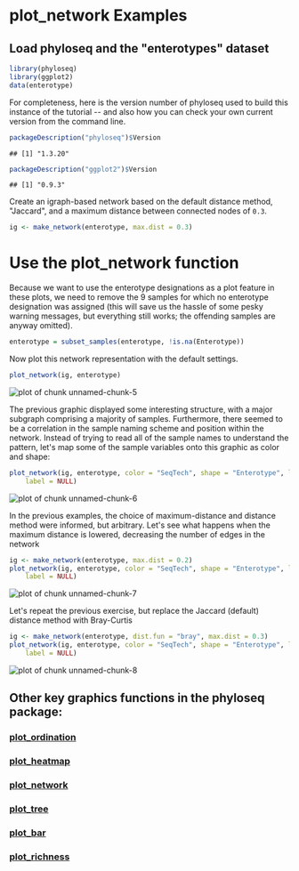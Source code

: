 
<link href="http://kevinburke.bitbucket.org/markdowncss/markdown.css" rel="stylesheet"></link>

plot_network Examples
========================================================
## Load phyloseq and the "enterotypes" dataset


```r
library(phyloseq)
library(ggplot2)
data(enterotype)
```

For completeness, here is the version number of phyloseq used to build this instance of the tutorial -- and also how you can check your own current version from the command line.


```r
packageDescription("phyloseq")$Version
```

```
## [1] "1.3.20"
```

```r
packageDescription("ggplot2")$Version
```

```
## [1] "0.9.3"
```


Create an igraph-based network based on the default distance method, "Jaccard", and a maximum distance between connected nodes of `0.3`.


```r
ig <- make_network(enterotype, max.dist = 0.3)
```


# Use the plot_network function
Because we want to use the enterotype designations as a plot feature in these plots, we need to remove the 9 samples for which no enterotype designation was assigned (this will save us the hassle of some pesky warning messages, but everything still works; the offending samples are anyway omitted).


```r
enterotype = subset_samples(enterotype, !is.na(Enterotype))
```


Now plot this network representation with the default settings.


```r
plot_network(ig, enterotype)
```

![plot of chunk unnamed-chunk-5](figure/unnamed-chunk-5.png) 

The previous graphic displayed some interesting structure, with a major subgraph comprising a majority of samples. Furthermore, there seemed to be a correlation in the sample naming scheme and position within the network. Instead of trying to read all of the sample names to understand the pattern, let's map some of the sample variables onto this graphic as color and shape:


```r
plot_network(ig, enterotype, color = "SeqTech", shape = "Enterotype", line_weight = 0.4, 
    label = NULL)
```

![plot of chunk unnamed-chunk-6](figure/unnamed-chunk-6.png) 


In the previous examples, the choice of maximum-distance and distance method were informed, but arbitrary. Let's see what happens when the maximum distance is lowered, decreasing the number of edges in the network


```r
ig <- make_network(enterotype, max.dist = 0.2)
plot_network(ig, enterotype, color = "SeqTech", shape = "Enterotype", line_weight = 0.4, 
    label = NULL)
```

![plot of chunk unnamed-chunk-7](figure/unnamed-chunk-7.png) 


Let's repeat the previous exercise, but replace the Jaccard (default) distance  method with Bray-Curtis


```r
ig <- make_network(enterotype, dist.fun = "bray", max.dist = 0.3)
plot_network(ig, enterotype, color = "SeqTech", shape = "Enterotype", line_weight = 0.4, 
    label = NULL)
```

![plot of chunk unnamed-chunk-8](figure/unnamed-chunk-8.png) 

			

## Other key graphics functions in the phyloseq package:

### [plot_ordination](http://joey711.github.com/phyloseq/plot_ordination-examples)

### [plot_heatmap](http://joey711.github.com/phyloseq/plot_heatmap-examples)

### [plot_network](http://joey711.github.com/phyloseq/plot_network-examples)

### [plot_tree](http://joey711.github.com/phyloseq/plot_tree-examples)

### [plot_bar](http://joey711.github.com/phyloseq/plot_bar-examples)

### [plot_richness](http://joey711.github.com/phyloseq/plot_richness-examples)
